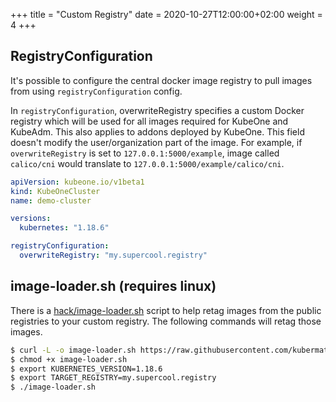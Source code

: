 +++
title = "Custom Registry"
date = 2020-10-27T12:00:00+02:00
weight = 4
+++

## RegistryConfiguration

It's possible to configure the central docker image registry to pull images from using `registryConfiguration` config.

In `registryConfiguration`, overwriteRegistry specifies a custom Docker registry which will be used for all images
required for KubeOne and KubeAdm. This also applies to addons deployed by KubeOne. This field doesn't modify the
user/organization part of the image. For example, if `overwriteRegistry` is set to `127.0.0.1:5000/example`, image called
`calico/cni` would translate to `127.0.0.1:5000/example/calico/cni`.

```yaml
apiVersion: kubeone.io/v1beta1
kind: KubeOneCluster
name: demo-cluster

versions:
  kubernetes: "1.18.6"

registryConfiguration:
  overwriteRegistry: "my.supercool.registry"
```

## image-loader.sh (requires linux)

There is a [hack/image-loader.sh][1] script to help retag images from the public registries to your custom registry. The
following commands will retag those images.

```bash
$ curl -L -o image-loader.sh https://raw.githubusercontent.com/kubermatic/kubeone/master/hack/image-loader.sh
$ chmod +x image-loader.sh
$ export KUBERNETES_VERSION=1.18.6
$ export TARGET_REGISTRY=my.supercool.registry
$ ./image-loader.sh
```

[1]: https://raw.githubusercontent.com/kubermatic/kubeone/master/hack/image-loader.sh
